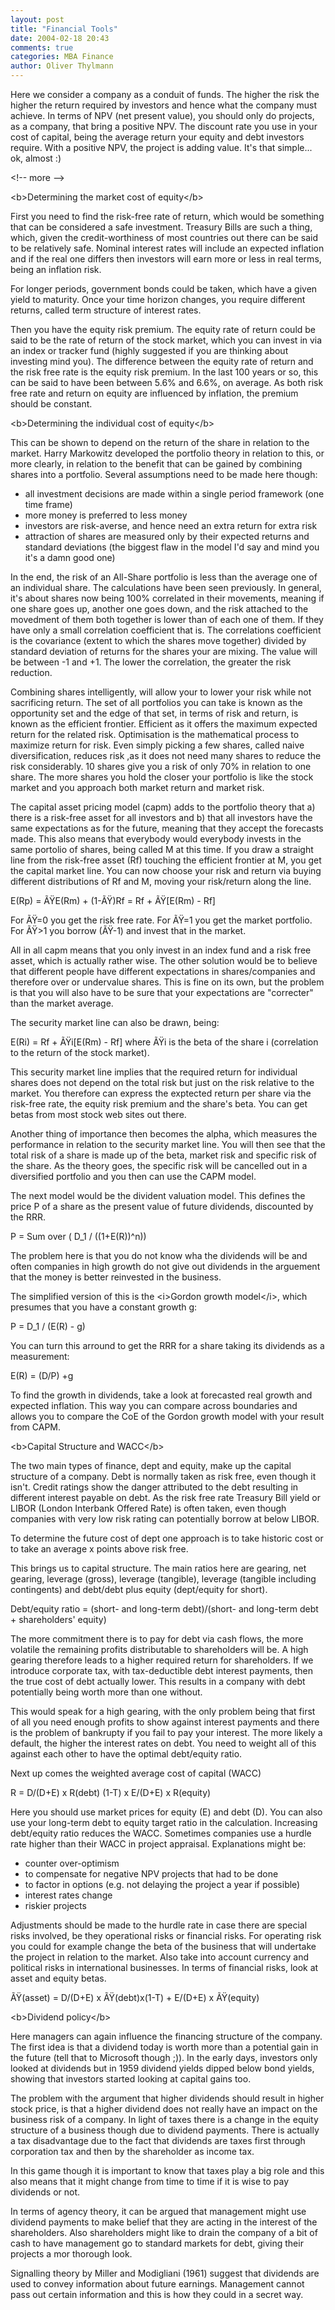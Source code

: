 ```yaml
---
layout: post
title: "Financial Tools"
date: 2004-02-18 20:43
comments: true
categories: MBA Finance
author: Oliver Thylmann
---
```



Here we consider a company as a conduit of funds. The higher the risk the higher the return required by investors and hence what the company must achieve. In terms of NPV (net present value), you should only do projects, as a company, that bring a positive NPV. The discount rate you use in your cost of capital, being the average return your equity and debt investors require. With a positive NPV, the project is adding value. It's that simple... ok, almost :)


&lt;!-- more --&gt;


&lt;b&gt;Determining the market cost of equity&lt;/b&gt;

First you need to find the risk-free rate of return, which would be something that can be considered a safe investment. Treasury Bills are such a thing, which, given the credit-worthiness of most countries out there can be said to be relatively safe. Nominal interest rates will include an expected inflation and if the real one differs then investors will earn more or less in real terms, being an inflation risk.

For longer periods, government bonds could be taken, which have a given yield to maturity. Once your time horizon changes, you require different returns, called term structure of interest rates. 

Then you have the equity risk premium. The equity rate of return could be said to be the rate of return of the stock market, which you can invest in via an index or tracker fund (highly suggested if you are thinking about investing mind you). The difference between the equity rate of return and the risk free rate is the equity risk premium. In the last 100 years or so, this can be said to have been between 5.6% and 6.6%, on average. As both risk free rate and return on equity are influenced by inflation, the premium should be constant. 

&lt;b&gt;Determining the individual cost of equity&lt;/b&gt;

This can be shown to depend on the return of the share in relation to the market. Harry Markowitz developed the portfolio theory in relation to this, or more clearly, in relation to the benefit that can be gained by combining shares into a portfolio. Several assumptions need to be made here though:
- all investment decisions are made within a single period framework (one time frame)
- more money is preferred to less money
- investors are risk-averse, and hence need an extra return for extra risk
- attraction of shares are measured only by their expected returns and standard deviations (the biggest flaw in the model I'd say and mind you it's a damn good one)

In the end, the risk of an All-Share portfolio is less than the average one of an individual share. The calculations have been seen previously. In general, it's about shares now being 100% correlated in their movements, meaning if one share goes up, another one goes down, and the risk attached to the movedment of them both together is lower than of each one of them. If they have only a small correlation coefficient that is. The correlations coefficient is the covariance (extent to which the shares move together) divided by standard deviation of returns for the shares your are mixing. The value will be between -1 and +1. The lower the correlation, the greater the risk reduction. 

Combining shares intelligently, will allow your to lower your risk while not sacrificing return. The set of all portfolios you can take is known as the opportunity set and the edge of that set, in terms of risk and return, is known as the efficient frontier. Efficient as it offers the maximum expected return for the related risk. Optimisation is the mathematical process to maximize return for risk. Even simply picking a few shares, called naive diversification, reduces risk ,as it does not need many shares to reduce the risk considerably. 10 shares give you a risk of only 70% in relation to one share. The more shares you hold the closer your portfolio is like the stock market and you approach both market return and market risk.

The capital asset pricing model (capm) adds to the portfolio theory that a) there is a risk-free asset for all investors and b) that all investors have the same expectations as for the future, meaning that they accept the forecasts made. This also means that everybody would everybody invests in the same portolio of shares, being called M at this time. If you draw a straight line from the risk-free asset (Rf) touching the efficient frontier at M, you get the capital market line. You can now choose your risk and return via buying different distributions of Rf and M, moving your risk/return along the line. 

E(Rp) = ÃŸE(Rm) + (1-ÃŸ)Rf = Rf + ÃŸ[E(Rm) - Rf]

For ÃŸ=0 you get the risk free rate. For ÃŸ=1 you get the market portfolio. For ÃŸ&gt;1 you borrow (ÃŸ-1) and invest that in the market.

All in all capm means that you only invest in an index fund and a risk free asset, which is actually rather wise. The other solution would be to believe that different people have different expectations in shares/companies and therefore over or undervalue shares. This is fine on its own, but the problem is that you will also have to be sure that your expectations are &quot;correcter&quot; than the market average. 

The security market line can also be drawn, being:

E(Ri) = Rf + ÃŸi[E(Rm) - Rf] where ÃŸi is the beta of the share i (correlation to the return of the stock market).

This security market line implies that the required return for individual shares does not depend on the total risk but just on the risk relative to the market. You therefore can express the exptected return per share via the risk-free rate, the equity risk premium and the share's beta. You can get betas from most stock web sites out there.

Another thing of importance then becomes the alpha, which measures the performance in relation to the security market line. You will then see that the total risk of a share is made up of the beta, market risk and specific risk of the share. As the theory goes, the specific risk will be cancelled out in a diversified portfolio and you then can use the CAPM model.

The next model would be the divident valuation model. This defines the price P of a share as the present value of future dividends, discounted by the RRR. 

P = Sum over ( D_1 / ((1+E(R))^n))

The problem here is that you do not know wha the dividends will be and often companies in high growth do not give out dividends in the arguement that the money is better reinvested in the business.

The simplified version of this is the &lt;i&gt;Gordon growth model&lt;/i&gt;, which presumes that you have a constant growth g:

P = D_1 / (E(R) - g)

You can turn this arround to get the RRR for a share taking its dividends as a measurement:

E(R) = (D/P) +g

To find the growth in dividends, take a look at forecasted real growth and expected inflation. This way you can compare across boundaries and allows you to compare the CoE of the Gordon growth model with your result from CAPM. 

&lt;b&gt;Capital Structure and WACC&lt;/b&gt;

The two main types of finance, dept and equity, make up the capital structure of a company. Debt is normally taken as risk free, even though it isn't. Credit ratings show the danger attributed to the debt resulting in different interest payable on debt. As the risk free rate Treasury Bill yield or LIBOR (London Interbank Offered Rate) is often taken, even though companies with very low risk rating can potentially borrow at below LIBOR. 

To determine the future cost of dept one approach is to take historic cost or to take an average x points above risk free.

This brings us to capital structure. The main ratios here are gearing, net gearing, leverage (gross), leverage (tangible), leverage (tangible including contingents) and debt/debt plus equity (dept/equity for short). 

Debt/equity ratio = (short- and long-term debt)/(short- and long-term debt + shareholders' equity)

The more commitment there is to pay for debt via cash flows, the more volatile the remaining profits distributable to shareholders will be. A high gearing therefore leads to a higher required return for shareholders. If we introduce corporate tax, with tax-deductible debt interest payments, then the true cost of debt actually lower. This results in a company with debt potentially being worth more than one without. 

This would speak for a high gearing, with the only problem being that first of all you need enough profits to show against interest payments and there is the problem of bankrupty if you fail to pay your interest. The more likely a default, the higher the interest rates on debt. You need to weight all of this against each other to have the optimal debt/equity ratio.

Next up comes the weighted average cost of capital (WACC)

R = D/(D+E) x R(debt) (1-T) x E/(D+E) x R(equity)

Here you should use market prices for equity (E) and debt (D). You can also use your long-term debt to equity target ratio in the calculation. Increasing debt/equity ratio reduces the WACC. Sometimes companies use a hurdle rate higher than their WACC in project appraisal. Explanations might be:
- counter over-optimism
- to compensate for negative NPV projects that had to be done
- to factor in options (e.g. not delaying the project a year if possible)
- interest rates change
- riskier projects

Adjustments should be made to the hurdle rate in case there are special risks involved, be they operational risks or financial risks. For operating risk you could for example change the beta of the business that will undertake the project in relation to the market. Also take into account currency and political risks in international businesses. In terms of financial risks, look at asset and equity betas. 

ÃŸ(asset) = D/(D+E) x ÃŸ(debt)x(1-T) + E/(D+E) x ÃŸ(equity)

&lt;b&gt;Dividend policy&lt;/b&gt;

Here managers can again influence the financing structure of the company. The first idea is that a dividend today is worth more than a potential gain in the future (tell that to Microsoft though ;)). In the early days, investors only looked at dividends but in 1959 dividend yields dipped below bond yields, showing that investors started looking at capital gains too.

The problem with the argument that higher dividends should result in higher stock price, is that a higher dividend does not really have an impact on the business risk of a company. In light of taxes there is a change in the equity structure of a business though due to dividend payments. There is actually a tax disadvantage due to the fact that dividends are taxes first through corporation tax and then by the shareholder as income tax.

In this game though it is important to know that taxes play a big role and this also means that it might change from time to time if it is wise to pay dividends or not. 

In terms of agency theory, it can be argued that management might use dividend payments to make belief that they are acting in the interest of the shareholders. Also shareholders might like to drain the company of a bit of cash to have management go to standard markets for debt, giving their projects a mor thorough look.

Signalling theory by Miller and Modigliani (1961) suggest that dividends are used to convey information about future earnings. Management cannot pass out certain information and this is how they could in a secret way.


